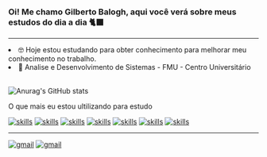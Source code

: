 ### Oi! Me chamo Gilberto Balogh, aqui você verá sobre meus estudos do dia a dia 🐈‍⬛
_____________________________________
<li>🤓 Hoje estou estudando para obter conhecimento para melhorar meu conhecimento no trabalho.</li>
<li>🎒 Analise e Desenvolvimento de Sistemas - FMU - Centro Universitário </li>
<br/>

![Anurag's GitHub stats](https://github-readme-stats.vercel.app/api?username=anuraghazra&show_icons=true&theme=dark)

O que mais eu estou ultilizando para estudo

[![skills](https://img.shields.io/badge/HTML5-E34F26?style=for-the-badge&logo=html5&logoColor=white)]()
[![skills](https://img.shields.io/badge/CSS3-1572B6?style=for-the-badge&logo=css3&logoColor=white)]()
[![skills](https://img.shields.io/badge/PHP-777BB4?style=for-the-badge&logo=php&logoColor=white)]()
[![skills](https://img.shields.io/badge/MySQL-00000F?style=for-the-badge&logo=mysql&logoColor=white)]()
[![skills](https://img.shields.io/badge/Python-14354C?style=for-the-badge&logo=python&logoColor=white)]()
[![skills](https://img.shields.io/badge/Java-ED8B00?style=for-the-badge&logo=openjdk&logoColor=white)]()
[![skills](https://img.shields.io/badge/R-276DC3?style=for-the-badge&logo=r&logoColor=white)]()

_______
[![gmail](https://img.shields.io/badge/Gmail-D14836?style=for-the-badge&logo=gmail&logoColor=white)](https://mail.google.com/mail/u/0/#inbox?compose=DmwnWstxSQVbwtTxvnrKLzFfDnlptdGNNxLfWkxjTqRHMSnvJSzNDzRSLRlfFGmNtxTTdqFcmkzB)
[![gmail](https://img.shields.io/badge/LinkedIn-0077B5?style=for-the-badge&logo=linkedin&logoColor=white)](https://www.linkedin.com/in/gilberto-balogh-037473244)
